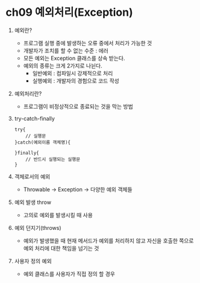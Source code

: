# ch09 예외처리(Exception)

1. 예외란?
	- 프로그램 실행 중에 발생하는 오류 중에서 처리가 가능한 것
	- 개발자가 조치를 할 수 없는 수준 : 에러
	- 모든 예외는 Exception 클래스를 상속 받는다. 
	- 예외의 종류는 크게 2가지로 나뉜다.
		- 일반예외 : 컴파일시 강제적으로 처리
		- 실행예외 : 개발자의 경험으로 코드 작성

2. 예외처리란?
	- 프로그램이 비정상적으로 종료되는 것을 막는 방법

3. try-catch-finally
	```
	try{
		// 실행문
	}catch(예외이름 객체명){
	
	}finally{
		// 반드시 실행되는 실행문
	}
	```
	
4. 객체로서의 예외
	- Throwable -> Exception -> 다양한 예외 객체들

5. 예외 발생 throw
	- 고의로 예외를 발생시킬 때 사용

6. 예외 던지기(throws)
	- 예외가 발생했을 때 현재 메서드가 예외를 처리하지 않고 자신을 호출한 쪽으로 예외 처리에 대한 책임을 넘기는 것

7. 사용자 정의 예외
	- 예외 클래스를 사용자가 직접 정의 할 경우
	


